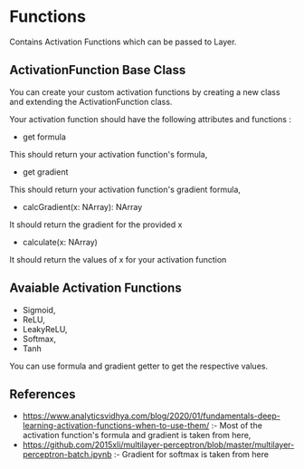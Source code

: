 # Functions

Contains Activation Functions which can be passed to Layer.

## ActivationFunction Base Class

You can create your custom activation functions by creating a new class and extending the ActivationFunction class.

Your activation function should have the following attributes and functions :

- get formula

This should return your activation function's formula,

- get gradient

This should return your activation function's gradient formula,

- calcGradient(x: NArray): NArray

It should return the gradient for the provided x

- calculate(x: NArray)

It should return the values of x for your activation function

## Avaiable Activation Functions

- Sigmoid,
- ReLU,
- LeakyReLU,
- Softmax,
- Tanh

You can use formula and gradient getter to get the respective values.

## References

- https://www.analyticsvidhya.com/blog/2020/01/fundamentals-deep-learning-activation-functions-when-to-use-them/ :- Most of the activation function's formula and gradient is taken from here,
- https://github.com/2015xli/multilayer-perceptron/blob/master/multilayer-perceptron-batch.ipynb :- Gradient for softmax is taken from here
